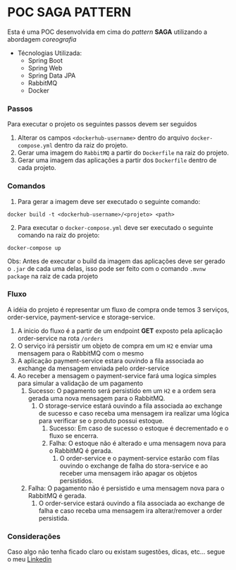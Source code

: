 # POC SAGA PATTERN

Esta é uma POC desenvolvida em cima do *pattern* **SAGA** utilizando a abordagem *coreografia*
- Técnologias Utilizada:
  - Spring Boot 
  - Spring Web
  - Spring Data JPA
  - RabbitMQ
  - Docker

### Passos

Para executar o projeto os seguintes passos devem ser seguidos

1. Alterar os campos `<dockerhub-username>` dentro do arquivo `docker-compose.yml` dentro da raiz do projeto.
2. Gerar uma imagem do `RabbitMQ` a partir do `Dockerfile` na raiz do projeto.
3. Gerar uma imagem das aplicações a partir dos `Dockerfile` dentro de cada projeto.

### Comandos

1. Para gerar a imagem deve ser executado o seguinte comando:

```shell
docker build -t <dockerhub-username>/<projeto> <path>
```
2. Para executar o `docker-compose.yml` deve ser executado o seguinte comando na raiz do projeto:

```shell
docker-compose up
```

Obs: Antes de executar o build da imagem das aplicações deve ser gerado o `.jar` de cada uma delas, isso pode ser feito com o comando `.mvnw package` na raiz de cada projeto

### Fluxo

A idéia do projeto é representar um fluxo de compra onde temos 3 serviços, order-service, payment-service e storage-service.

1. A inicio do fluxo é a partir de um endpoint **GET** exposto pela aplicação order-service na rota `/orders`
2. O serviço irá persistir um objeto de compra em um `H2` e enviar uma mensagem para o RabbitMQ com o mesmo
3. A aplicação payment-service estara ouvindo a fila associada ao exchange da mensagem enviada pelo order-service
4. Ao receber a mensagem o payment-service fará uma logica simples para simular a validação de um pagamento
   1. Sucesso: O pagamento será persistido em um `H2` e a ordem sera gerada uma nova mensagem para o RabbitMQ.
      1. O storage-service estará ouvindo a fila associada ao exchange de sucesso e caso receba uma mensagem ira realizar uma lógica para verificar se o produto possui estoque.
          1. Sucesso: Em caso de sucesso o estoque é decrementado e o fluxo se encerra.
          2. Falha: O estoque não é alterado e uma mensagem nova para o RabbitMQ é gerada.
             1. O order-service e o payment-service estarão com filas ouvindo o exchange de falha do stora-service e ao receber uma mensagem irão apagar os objetos persistidos.
   2. Falha: O pagamento não é persistido e uma mensagem nova para o RabbitMQ é gerada.
       1. O order-service estará ouvindo a fila associada ao exchange de falha e caso receba uma mensagem ira alterar/remover a order persistida.

### Considerações

Caso algo não tenha ficado claro ou existam sugestões, dicas, etc... segue o meu [Linkedin](https://www.linkedin.com/in/lucas-oliveira1/)


